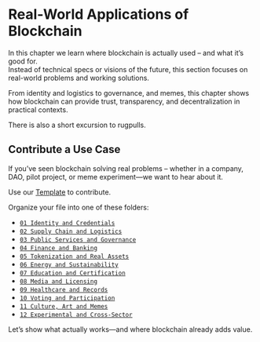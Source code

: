 # Real-World Applications of Blockchain

In this chapter we learn where blockchain is actually used – and what it’s good for.  
Instead of technical specs or visions of the future, this section focuses on real-world problems and working solutions.

From identity and logistics to governance, and memes, this chapter shows how blockchain can provide trust, transparency, and decentralization in practical contexts.

There is also a short excursion to rugpulls.





## Contribute a Use Case

If you’ve seen blockchain solving real problems – whether in a company, DAO, pilot project, or meme experiment—we want to hear about it.

Use our [Template](./0045_project_template.md) to contribute.

Organize your file into one of these folders:

- [`01 Identity and Credentials`](./01_identity_and_credentials/)
- [`02 Supply Chain and Logistics`](./02_supply_chain_and_logistics/)
- [`03 Public Services and Governance`](./03_public_services_and_governance/)
- [`04 Finance and Banking`](./04_finance_and_banking/)
- [`05 Tokenization and Real Assets`](./05_tokenization_and_real_assets/)
- [`06 Energy and Sustainability`](./06_energy_and_sustainability/)
- [`07 Education and Certification`](./07_education_and_certification/)
- [`08 Media and Licensing`](./08_media_and_licensing/)
- [`09 Healthcare and Records`](./09_healthcare_and_records/)
- [`10 Voting and Participation`](./10_voting_and_participation/)
- [`11 Culture, Art and Memes`](./11_culture_art_and_memes/)
- [`12 Experimental and Cross-Sector`](./12_experimental_and_cross_sector/)

Let’s show what actually works—and where blockchain already adds value.